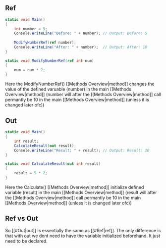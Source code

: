 ## Ref

```csharp
static void Main()
{
	int number = 5;
	Console.WriteLine("Before: " + number); // Output: Before: 5
	
	ModifyNumberRef(ref number);
	Console.WriteLine("After: " + number);  // Output: After: 10
}

static void ModifyNumberRef(ref int num)
{
	num = num * 2;
}

```
Here the ModifyNumberRef() [[Methods Overview|method]] changes the value of the defined varuable (number) in the main [[Methods Overview|method]]
(number will after the [[Methods Overview|method]] call permantly be 10 in the main [[Methods Overview|method]] (unless it is changed later ofc))
## Out

```csharp
static void Main()
{
	int result;
	CalculateResult(out result);
	Console.WriteLine("Result: " + result); // Output: Result: 10
}

static void CalculateResult(out int result)
{
	result = 5 * 2;
}

```
Here the Calculate() [[Methods Overview|method]] initialize defined variable (result) in the main [[Methods Overview|method]]
(result will after the [[Methods Overview|method]] call permantly be 10 in the main [[Methods Overview|method]] (unless it is changed later ofc))

## Ref vs Out
So [[#Out|out]] is essentially the same as [[#Ref|ref]]. The only difference is that with out we dont need to have the variable initialized beforehand. It just need to be declared.
